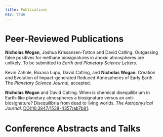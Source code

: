 ```yaml
---
title: Publications
nav: true
---
```


# Peer-Reviewed Publications

__**Nicholas Wogan**__, Joshua Krissansen-Totton and David Catling. Outgassing false positives for methane biosignatures in anoxic atmospheres are unlikely. To be submitted to *Earth and Planetary Science Letters*.

Kevin Zahnle, Roxana Lupu, David Catling, and __**Nicholas Wogan**__. Creation and Evolution of Impact-generated Reduced Atmospheres of Early Earth. The *Planetary Science Journal*, accepted.

__**Nicholas Wogan**__ and David Catling. When is chemical disequilibrium in Earth-like planetary atmospheres a biosignature versus an anti-biosignature? Disequilibria from dead to living worlds. *The Astrophysical Journal*. [DOI:10.3847/1538-4357/ab7b81](https://doi.org/10.3847/1538-4357/ab7b81).

# Conference Abstracts and Talks
